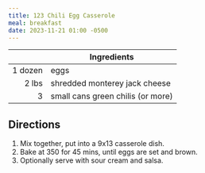 ```yaml
---
title: 123 Chili Egg Casserole
meal: breakfast
date: 2023-11-21 01:00 -0500
---
```


|| Ingredients |
|-:|-|
1 dozen | eggs
2 lbs   | shredded monterey jack cheese
3       | small cans green chilis (or more)

## Directions

1. Mix together, put into a 9x13 casserole dish.
2. Bake at 350 for 45 mins, until eggs are set and brown.
3. Optionally serve with sour cream and salsa.
